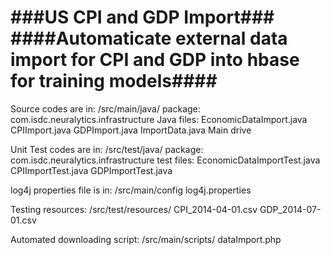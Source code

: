 ###US CPI and GDP Import###
####Automaticate external data import for CPI and GDP into hbase for training models####
====================

Source codes are in: /src/main/java/
			package: com.isdc.neuralytics.infrastructure
		 Java files: EconomicDataImport.java
		 			 CPIImport.java
		 			 GDPImport.java
		 			 ImportData.java  Main drive
		 			 
Unit Test codes are in: /src/test/java/
			   package: com.isdc.neuralytics.infrastructure
		    test files: EconomicDataImportTest.java
		    			CPIImportTest.java
		    			GDPImportTest.java

log4j properties file is in: /src/main/config
						log4j.properties

		    			
Testing resources: /src/test/resources/
	CPI_2014-04-01.csv
	GDP_2014-07-01.csv

Automated downloading script: /src/main/scripts/
	dataImport.php
